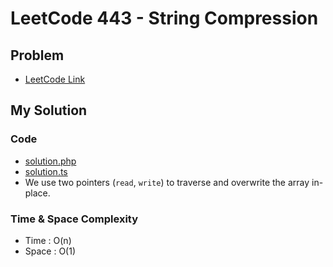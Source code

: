 # LeetCode 443 - String Compression

## Problem  
- [LeetCode Link](https://leetcode.com/problems/string-compression/)

## My Solution

### Code
- [solution.php](./solution.php)
- [solution.ts](./solution.ts)
- We use two pointers (`read`, `write`) to traverse and overwrite the array in-place.

### Time & Space Complexity
- Time  : O(n)
- Space : O(1)

